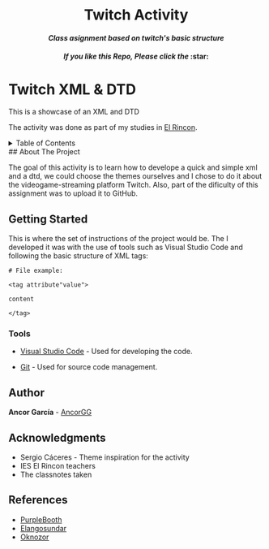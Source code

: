 <div align="center">

<h1>Twitch Activity</h1>

<h4><i>Class asignment based on twitch's basic structure</i></h3>

<h4><i>If you like this Repo, Please click the</i> :star:</h3>

</div>

<div>

# Twitch XML & DTD

This is a showcase of an XML and DTD

The activity was done as part of my studies in 
[El Rincon](https://www3.gobiernodecanarias.org/medusa/edublog/ieselrincon/).

<details>
  <summary>Table of Contents</summary>
  <ol>
    <li>
      <a href="#about-the-project">About The Project</a>
    </li>
    <li>
      <a href="#getting-started">Getting Started</a>
    </li>
    <li><a href="#Tools">Tools Used</a></li>
    <li><a href="#Authors">Authors</a></li>
    <li><a href="#acknowledgments">Acknowledgments</a></li>
  </ol>
</details>
</div>

<div>
## About The Project

The goal of this activity is to learn how to develope a quick and simple xml and a dtd,
we could choose the themes ourselves and I chose to do it about the videogame-streaming platform
Twitch. Also, part of the dificulty of this assignment was to upload it to GitHub.

## Getting Started

This is where the set of instructions of the project would be.
The I developed it was with the use of tools such as Visual Studio Code and following the
basic structure of XML tags:

```shell
# File example:

<tag attribute"value">

content

</tag>
```

### Tools

- [Visual Studio Code](https://code.visualstudio.com) - Used for developing the code.

- [Git](https://code.visualstudio.com) - Used for source code management.

## Author

**Ancor García** - [AncorGG](https://github.com/AncorGG)

## Acknowledgments

  - Sergio Cáceres - Theme inspiration for the activity
  - IES El Rincon teachers
  - The classnotes taken

## References 

  - [PurpleBooth](https://github.com/PurpleBooth/a-good-readme-template)
  - [Elangosundar](https://github.com/elangosundar/awesome-README-templates/blob/master/README.md)
  - [Oknozor](https://github.com/PurpleBooth/cocogitto/blob/main/README.md)

</div>
  